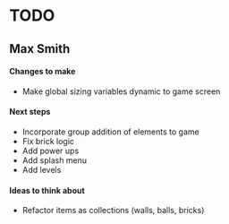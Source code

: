 # TODO
## Max Smith

#### Changes to make
- Make global sizing variables dynamic to game screen

#### Next steps
- Incorporate group addition of elements to game
- Fix brick logic
- Add power ups
- Add splash menu
- Add levels

#### Ideas to think about
- Refactor items as collections (walls, balls, bricks)